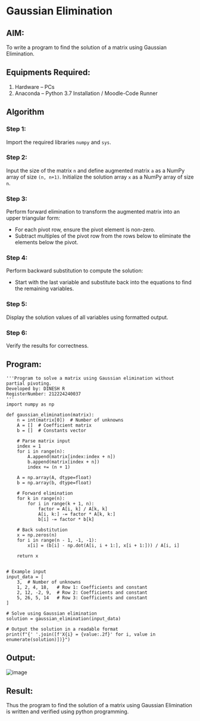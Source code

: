 # Gaussian Elimination

## AIM:
To write a program to find the solution of a matrix using Gaussian Elimination.

## Equipments Required:
1. Hardware – PCs
2. Anaconda – Python 3.7 Installation / Moodle-Code Runner

## Algorithm
### Step 1:  
Import the required libraries `numpy` and `sys`.  

### Step 2:  
Input the size of the matrix `n` and define augmented matrix `a` as a NumPy array of size `(n, n+1)`. Initialize the solution array `x` as a NumPy array of size `n`.  

### Step 3:  
Perform forward elimination to transform the augmented matrix into an upper triangular form:  
- For each pivot row, ensure the pivot element is non-zero.  
- Subtract multiples of the pivot row from the rows below to eliminate the elements below the pivot.

### Step 4:  
Perform backward substitution to compute the solution:  
- Start with the last variable and substitute back into the equations to find the remaining variables.

### Step 5:  
Display the solution values of all variables using formatted output.

### Step 6:  
Verify the results for correctness.
## Program:
```
'''Program to solve a matrix using Gaussian elimination without partial pivoting.
Developed by: DINESH R
RegisterNumber: 212224240037
'''
import numpy as np

def gaussian_elimination(matrix):
    n = int(matrix[0])  # Number of unknowns
    A = []  # Coefficient matrix
    b = []  # Constants vector

    # Parse matrix input
    index = 1
    for i in range(n):
        A.append(matrix[index:index + n])
        b.append(matrix[index + n])
        index += (n + 1)

    A = np.array(A, dtype=float)
    b = np.array(b, dtype=float)

    # Forward elimination
    for k in range(n):
        for i in range(k + 1, n):
            factor = A[i, k] / A[k, k]
            A[i, k:] -= factor * A[k, k:]
            b[i] -= factor * b[k]

    # Back substitution
    x = np.zeros(n)
    for i in range(n - 1, -1, -1):
        x[i] = (b[i] - np.dot(A[i, i + 1:], x[i + 1:])) / A[i, i]

    return x


# Example input
input_data = [
    3,  # Number of unknowns
    1, 2, 4, 18,   # Row 1: Coefficients and constant
    2, 12, -2, 9,  # Row 2: Coefficients and constant
    5, 26, 5, 14   # Row 3: Coefficients and constant
]

# Solve using Gaussian elimination
solution = gaussian_elimination(input_data)

# Output the solution in a readable format
print(f"{' '.join([f'X{i} = {value:.2f}' for i, value in enumerate(solution)])}")
```
## Output:
![image](https://github.com/user-attachments/assets/18a9f07a-66ed-4abc-8f6b-097f1b2fc58d)
## Result:
Thus the program to find the solution of a matrix using Gaussian Elimination is written and verified using python programming.

